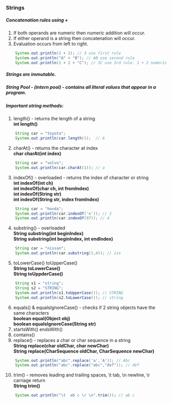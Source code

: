 ### Strings

##### Concatenation rules using +

1. If both operands are numeric then numeric addition will occur.
1. If either operand is a string then concatenation will occur.
1. Evaluation occurs from left to right.

```java
    System.out.println(1 + 2); // 3 use first rule
    System.out.println("A" + "B"); // AB use second rule
    System.out.println(1 + 2 + "C"); // 3C use 3rd rule. 1 + 2 numeric add to 3 then evaluate "C" using rule 2 
```

##### Strings are immutable.
##### String Pool - (intern pool) - contains all literal values that appear in a program.
##### Important string methods:

1. length() - returns the length of a string  
**int length()**
```java
    String car = "toyota";
    System.out.println(car.length());  // 6
```    
2. charAt() - returns the character at index  
**char charAt(int index)**
```java
    String car = "volvo";
    System.out.println(car.charAt(1)); // o
```    
3. indexOf() - overloaded - returns the index of character or string  
**int indexOf(int ch)**  
**int indexOf(char ch, int fromIndex)**  
**int indexOf(String str)**  
**int indexOf(String str, index fromIndex)**  
```java
    String car = "honda";
    System.out.println(car.indexOf('n')); // 2
    System.out.println(car.indexOf(97)); // 4
```    
4. substring() - overloaded  
**String substring(int beginIndex)**  
**String substring(int beginIndex, int endIndex)**  
```java
    String car = "nissan";
    System.out.println(car.substring(1,4)); // iss 
```    
5. toLowerCase() toUpperCase()  
**String toLowerCase()**  
**String toUppderCase()**  
```java
    String s1 = "string";
    String s2 = "STRING";
    System.out.println(s1.toUpperCase()); // STRING
    System.out.println(s2.toLowerCase()); // string
```    
6. equals() & equalsIgnoreCase() - checks if 2 string objects have the same characters  
**boolean equal(Object obj)**  
**boolean equalsIgnoreCase(String str)**  
7. startsWith() endsWith()
8. contains()
9. replace() - replaces a char or char sequence in a string  
**String replace(char oldChar, char newChar)**  
**String replace(CharSequence oldChar, CharSequence newChar)**  
```java
    System.out.println("abc".replace('a','A')); // Abc
    System.out.println("abc".replace("abc","def")); // def
```
10. trim() - removes leading and trailing spaces, \t tab, \n newline, \r carriage return  
**String trim()**
```java
    System.out.println("\t  ab c \r \n".trim()); // ab c
```    
